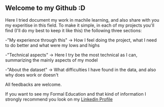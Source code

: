 ## Welcome to my Github :D

Here I tried document my work in machile learning, and also share with you my experitise in this field. To make it simple, in each of my projects you'll find (I'll do my best to keep it like this) the following three sections:

-"My experience through this" -> How I feel doing the project, what I need to do better and what were my lows and highs

-"Technical aspects" -> Here I try be the most technical as I can, summarizing the mainly aspects of my model

-"About the dataset" -> What difficulties I have found in the data, and also why does work or doesn't

All feedbacks are welcome. 


If you want to see my Formal Education and that kind of information I strongly recommend you look on my [Linkedin Profile](https://www.linkedin.com/in/franco-vega-maza-/)
